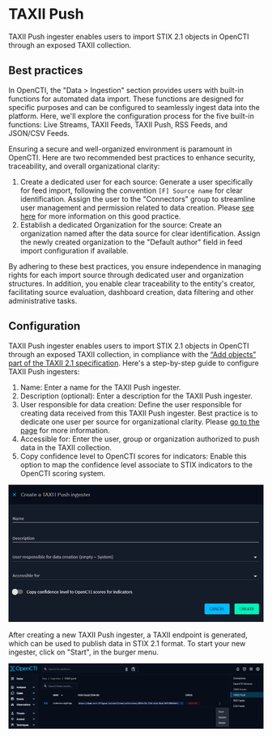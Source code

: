 # TAXII Push

TAXII Push ingester enables users to import STIX 2.1 objects in OpenCTI through an exposed TAXII collection.

<a id="best-practices-section"></a>
## Best practices

In OpenCTI, the "Data > Ingestion" section provides users with built-in functions for automated data import. These functions are designed for specific purposes and can be configured to seamlessly ingest data into the platform. Here, we'll explore the configuration process for the five built-in functions: Live Streams, TAXII Feeds, TAXII Push, RSS Feeds, and JSON/CSV Feeds.

Ensuring a secure and well-organized environment is paramount in OpenCTI. Here are two recommended best practices to enhance security, traceability, and overall organizational clarity:

1. Create a dedicated user for each source: Generate a user specifically for feed import, following the convention `[F] Source name` for clear identification. Assign the user to the "Connectors" group to streamline user management and permission related to data creation. Please [see here](../../deployment/connectors.md#connector-token-section) for more information on this good practice.
2. Establish a dedicated Organization for the source: Create an organization named after the data source for clear identification. Assign the newly created organization to the "Default author" field in feed import configuration if available.

By adhering to these best practices, you ensure independence in managing rights for each import source through dedicated user and organization structures. In addition, you enable clear traceability to the entity's creator, facilitating source evaluation, dashboard creation, data filtering and other administrative tasks.

## Configuration

TAXII Push ingester enables users to import STIX 2.1 objects in OpenCTI through an exposed TAXII collection, in compliance with the [“Add objects” part of the TAXII 2.1 specification](https://docs.oasis-open.org/cti/taxii/v2.1/os/taxii-v2.1-os.html#_Toc31107540).
Here's a step-by-step guide to configure TAXII Push ingesters:

1. Name: Enter a name for the TAXII Push ingester.
2. Description (optional): Enter a description for the TAXII Push ingester.
3. User responsible for data creation: Define the user responsible for creating data received from this TAXII Push ingester. Best practice is to dedicate one user per source for organizational clarity. Please [go to the page](getting-started.md) for more information.
4. Accessible for: Enter the user, group or organization authorized to push data in the TAXII collection.
5. Copy confidence level to OpenCTI scores for indicators: Enable this option to map the confidence level associate to STIX indicators to the OpenCTI scoring system.

![TAXII Push configuration](../assets/taxii-push-configuration.png)

After creating a new TAXII Push ingester, a TAXII endpoint is generated, which can be used to publish data in STIX 2.1 format.
To start your new ingester, click on "Start", in the burger menu.

![TAXII Push creation: start](../assets/taxii-push-creation-start.png)

